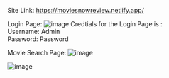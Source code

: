 Site Link: https://moviesnowreview.netlify.app/

Login Page:
![image](https://github.com/arvinth-X-ram/Movies-Review-App/assets/98163529/5888626a-345f-4bb1-821f-4a5caf2abbdd)
  Credtials for the Login Page is :<br />
    Username: Admin<br />
    Password: Password<br />

Movie Search Page:
![image](https://github.com/arvinth-X-ram/Movies-Review-App/assets/98163529/0c0276ff-582f-4764-84ce-ca5070c88f87)

![image](https://github.com/arvinth-X-ram/Movies-Review-App/assets/98163529/c6d4b953-dc33-412e-ac83-24d74000c7c7)

